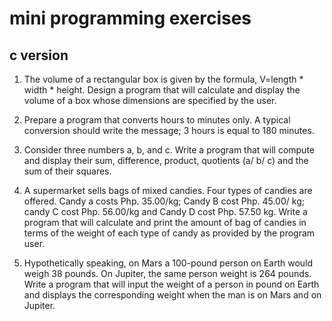 # mini programming exercises 
## c version

1.	The volume of a rectangular box is given by the formula, V=length * width * height. Design a program that will calculate and display the volume of a box whose dimensions are specified by the user.

2.	Prepare a program that converts hours to minutes only. A typical conversion should write the message; 3 hours is equal to 180 minutes.

3.	Consider three numbers a, b, and c. Write a program that will compute and display their sum, difference, product, quotients (a/ b/ c) and the sum of their squares. 

4.	A supermarket sells bags of mixed candies. Four types of candies are offered. Candy a costs Php. 35.00/kg; Candy B cost Php. 45.00/ kg; candy C cost Php. 56.00/kg and Candy D cost Php. 57.50 kg. Write a program that will calculate and print the amount of bag of candies in terms of the weight of each type of candy as provided by the program user.

5.	Hypothetically speaking, on Mars a 100-pound person on Earth would weigh 38 pounds. On Jupiter, the same person weight is 264 pounds. Write a program that will input the weight of a person in pound on Earth and displays the corresponding weight when the man is on Mars and on Jupiter.
